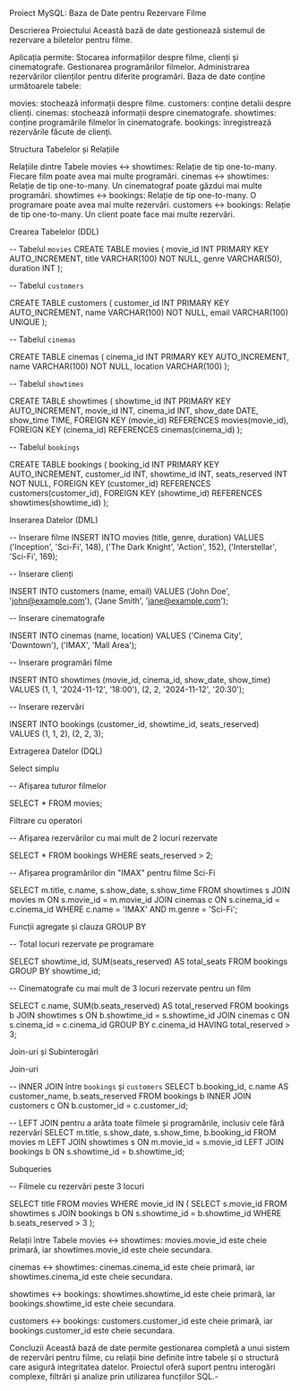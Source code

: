 Proiect MySQL: Baza de Date pentru Rezervare Filme

Descrierea Proiectului
Această bază de date gestionează sistemul de rezervare a biletelor pentru filme. 

Aplicația permite:
Stocarea informațiilor despre filme, clienți și cinematografe.
Gestionarea programărilor filmelor.
Administrarea rezervărilor clienților pentru diferite programări.
Baza de date conține următoarele tabele:

movies: stochează informații despre filme.
customers: conține detalii despre clienți.
cinemas: stochează informații despre cinematografe.
showtimes: conține programările filmelor în cinematografe.
bookings: înregistrează rezervările făcute de clienți.

Structura Tabelelor și Relațiile

Relațiile dintre Tabele
movies ↔ showtimes: Relație de tip one-to-many. Fiecare film poate avea mai multe programări.
cinemas ↔ showtimes: Relație de tip one-to-many. Un cinematograf poate găzdui mai multe programări.
showtimes ↔ bookings: Relație de tip one-to-many. O programare poate avea mai multe rezervări.
customers ↔ bookings: Relație de tip one-to-many. Un client poate face mai multe rezervări.

Crearea Tabelelor (DDL)

-- Tabelul `movies`
CREATE TABLE movies (
    movie_id INT PRIMARY KEY AUTO_INCREMENT,
    title VARCHAR(100) NOT NULL,
    genre VARCHAR(50),
    duration INT
);

-- Tabelul `customers`

CREATE TABLE customers (
    customer_id INT PRIMARY KEY AUTO_INCREMENT,
    name VARCHAR(100) NOT NULL,
    email VARCHAR(100) UNIQUE
);

-- Tabelul `cinemas`

CREATE TABLE cinemas (
    cinema_id INT PRIMARY KEY AUTO_INCREMENT,
    name VARCHAR(100) NOT NULL,
    location VARCHAR(100)
);

-- Tabelul `showtimes`

CREATE TABLE showtimes (
    showtime_id INT PRIMARY KEY AUTO_INCREMENT,
    movie_id INT,
    cinema_id INT,
    show_date DATE,
    show_time TIME,
    FOREIGN KEY (movie_id) REFERENCES movies(movie_id),
    FOREIGN KEY (cinema_id) REFERENCES cinemas(cinema_id)
);

-- Tabelul `bookings`

CREATE TABLE bookings (
    booking_id INT PRIMARY KEY AUTO_INCREMENT,
    customer_id INT,
    showtime_id INT,
    seats_reserved INT NOT NULL,
    FOREIGN KEY (customer_id) REFERENCES customers(customer_id),
    FOREIGN KEY (showtime_id) REFERENCES showtimes(showtime_id)
);

Inserarea Datelor (DML)

-- Inserare filme
INSERT INTO movies (title, genre, duration) VALUES 
('Inception', 'Sci-Fi', 148),
('The Dark Knight', 'Action', 152),
('Interstellar', 'Sci-Fi', 169);

-- Inserare clienți

INSERT INTO customers (name, email) VALUES 
('John Doe', 'john@example.com'),
('Jane Smith', 'jane@example.com');

-- Inserare cinematografe

INSERT INTO cinemas (name, location) VALUES 
('Cinema City', 'Downtown'),
('IMAX', 'Mall Area');

-- Inserare programări filme

INSERT INTO showtimes (movie_id, cinema_id, show_date, show_time) VALUES 
(1, 1, '2024-11-12', '18:00'),
(2, 2, '2024-11-12', '20:30');

-- Inserare rezervări

INSERT INTO bookings (customer_id, showtime_id, seats_reserved) VALUES 
(1, 1, 2),
(2, 2, 3);

Extragerea Datelor (DQL)

Select simplu

-- Afișarea tuturor filmelor

SELECT * FROM movies;

Filtrare cu operatori

-- Afișarea rezervărilor cu mai mult de 2 locuri rezervate

SELECT * FROM bookings WHERE seats_reserved > 2;

-- Afișarea programărilor din "IMAX" pentru filme Sci-Fi

SELECT m.title, c.name, s.show_date, s.show_time
FROM showtimes s
JOIN movies m ON s.movie_id = m.movie_id
JOIN cinemas c ON s.cinema_id = c.cinema_id
WHERE c.name = 'IMAX' AND m.genre = 'Sci-Fi';

Funcții agregate și clauza GROUP BY

-- Total locuri rezervate pe programare

SELECT showtime_id, SUM(seats_reserved) AS total_seats
FROM bookings
GROUP BY showtime_id;

-- Cinematografe cu mai mult de 3 locuri rezervate pentru un film

SELECT c.name, SUM(b.seats_reserved) AS total_reserved
FROM bookings b
JOIN showtimes s ON b.showtime_id = s.showtime_id
JOIN cinemas c ON s.cinema_id = c.cinema_id
GROUP BY c.cinema_id
HAVING total_reserved > 3;

Join-uri și Subinterogări

Join-uri

-- INNER JOIN între `bookings` și `customers`
SELECT b.booking_id, c.name AS customer_name, b.seats_reserved
FROM bookings b
INNER JOIN customers c ON b.customer_id = c.customer_id;

-- LEFT JOIN pentru a arăta toate filmele și programările, inclusiv cele fără rezervări
SELECT m.title, s.show_date, s.show_time, b.booking_id
FROM movies m
LEFT JOIN showtimes s ON m.movie_id = s.movie_id
LEFT JOIN bookings b ON s.showtime_id = b.showtime_id;

Subqueries

-- Filmele cu rezervări peste 3 locuri

SELECT title
FROM movies
WHERE movie_id IN (
    SELECT s.movie_id
    FROM showtimes s
    JOIN bookings b ON s.showtime_id = b.showtime_id
    WHERE b.seats_reserved > 3
);

Relații între Tabele
movies ↔ showtimes: movies.movie_id este cheie primară, iar showtimes.movie_id este cheie secundara.

cinemas ↔ showtimes: cinemas.cinema_id este cheie primară, iar showtimes.cinema_id este cheie secundara.

showtimes ↔ bookings: showtimes.showtime_id este cheie primară, iar bookings.showtime_id este cheie secundara.

customers ↔ bookings: customers.customer_id este cheie primară, iar bookings.customer_id este cheie secundara.

Concluzii
Această bază de date permite gestionarea completă a unui sistem de rezervări pentru filme, cu relații bine definite între tabele și o structură care asigură integritatea datelor. Proiectul oferă suport pentru interogări complexe, filtrări și analize prin utilizarea funcțiilor SQL.-
